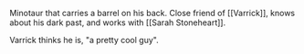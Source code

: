 Minotaur that carries a barrel on his back. Close friend of [[Varrick]], knows about his dark past, and works with [[Sarah Stoneheart]]. 

Varrick thinks he is, "a pretty cool guy".
